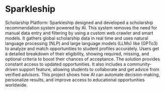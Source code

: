 # Sparkleship
Scholarship Platform: Sparkleship
designed and developed a scholarship recommendation system powered by AI. This system removes the need for manual data entry and filtering by using a custom web crawler and smart models. It gathers global scholarship data in real time and uses natural language processing (NLP) and large language models (LLMs) like (GPTo3) to analyze and match opportunities to student profiles accurately. Users get a detailed breakdown of their eligibility, showing required, missing, and optional criteria to boost their chances of acceptance. The solution provides constant access to updated opportunities. It also includes a community-driven support feature, allowing students to collaborate and get advice from verified advisors. This project shows how AI can automate decision-making, personalize results, and improve access to educational opportunities worldwide.
